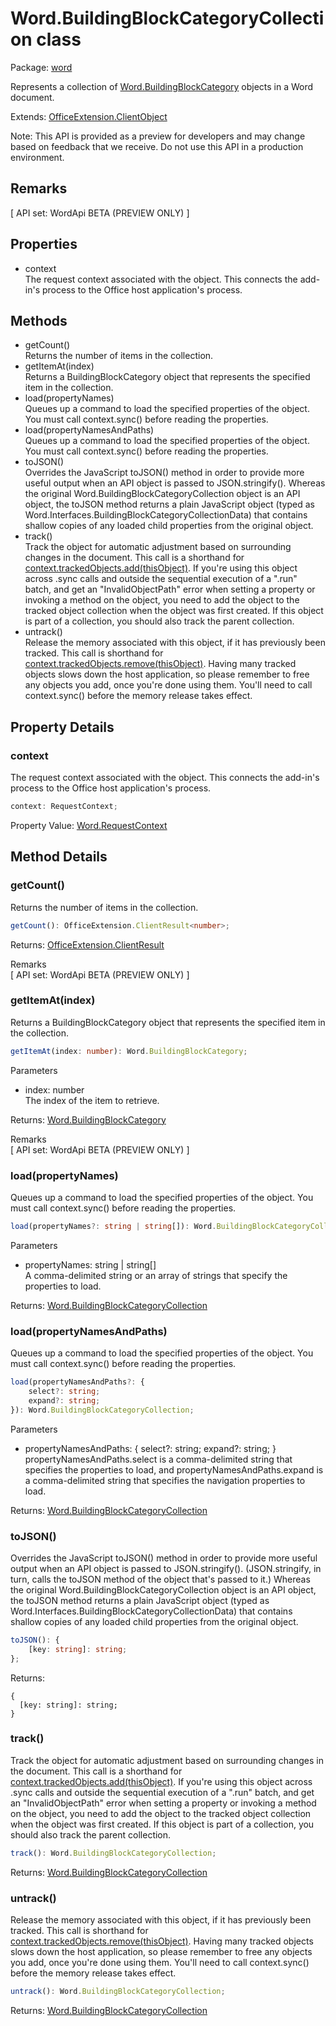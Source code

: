 # Word.BuildingBlockCategoryCollection class

Package: [word](https://learn.microsoft.com/en-us/javascript/api/word)

Represents a collection of [Word.BuildingBlockCategory](https://learn.microsoft.com/en-us/javascript/api/word/word.buildingblockcategory) objects in a Word document.

Extends: [OfficeExtension.ClientObject](https://learn.microsoft.com/en-us/javascript/api/office/officeextension.clientobject)

Note: This API is provided as a preview for developers and may change based on feedback that we receive. Do not use this API in a production environment.

## Remarks
[ API set: WordApi BETA (PREVIEW ONLY) ]

## Properties
- context  
  The request context associated with the object. This connects the add-in's process to the Office host application's process.

## Methods
- getCount()  
  Returns the number of items in the collection.
- getItemAt(index)  
  Returns a BuildingBlockCategory object that represents the specified item in the collection.
- load(propertyNames)  
  Queues up a command to load the specified properties of the object. You must call context.sync() before reading the properties.
- load(propertyNamesAndPaths)  
  Queues up a command to load the specified properties of the object. You must call context.sync() before reading the properties.
- toJSON()  
  Overrides the JavaScript toJSON() method in order to provide more useful output when an API object is passed to JSON.stringify(). Whereas the original Word.BuildingBlockCategoryCollection object is an API object, the toJSON method returns a plain JavaScript object (typed as Word.Interfaces.BuildingBlockCategoryCollectionData) that contains shallow copies of any loaded child properties from the original object.
- track()  
  Track the object for automatic adjustment based on surrounding changes in the document. This call is a shorthand for [context.trackedObjects.add(thisObject)](https://learn.microsoft.com/en-us/javascript/api/office/officeextension.clientrequestcontext#office-officeextension-clientrequestcontext-trackedobjects-member). If you're using this object across .sync calls and outside the sequential execution of a ".run" batch, and get an "InvalidObjectPath" error when setting a property or invoking a method on the object, you need to add the object to the tracked object collection when the object was first created. If this object is part of a collection, you should also track the parent collection.
- untrack()  
  Release the memory associated with this object, if it has previously been tracked. This call is shorthand for [context.trackedObjects.remove(thisObject)](https://learn.microsoft.com/en-us/javascript/api/office/officeextension.clientrequestcontext#office-officeextension-clientrequestcontext-trackedobjects-member). Having many tracked objects slows down the host application, so please remember to free any objects you add, once you're done using them. You'll need to call context.sync() before the memory release takes effect.

## Property Details

### context
The request context associated with the object. This connects the add-in's process to the Office host application's process.

```typescript
context: RequestContext;
```

Property Value: [Word.RequestContext](https://learn.microsoft.com/en-us/javascript/api/word/word.requestcontext)

## Method Details

### getCount()
Returns the number of items in the collection.

```typescript
getCount(): OfficeExtension.ClientResult<number>;
```

Returns: [OfficeExtension.ClientResult](https://learn.microsoft.com/en-us/javascript/api/office/officeextension.clientresult)<number>

Remarks  
[ API set: WordApi BETA (PREVIEW ONLY) ]

### getItemAt(index)
Returns a BuildingBlockCategory object that represents the specified item in the collection.

```typescript
getItemAt(index: number): Word.BuildingBlockCategory;
```

Parameters
- index: number  
  The index of the item to retrieve.

Returns: [Word.BuildingBlockCategory](https://learn.microsoft.com/en-us/javascript/api/word/word.buildingblockcategory)

Remarks  
[ API set: WordApi BETA (PREVIEW ONLY) ]

### load(propertyNames)
Queues up a command to load the specified properties of the object. You must call context.sync() before reading the properties.

```typescript
load(propertyNames?: string | string[]): Word.BuildingBlockCategoryCollection;
```

Parameters
- propertyNames: string | string[]  
  A comma-delimited string or an array of strings that specify the properties to load.

Returns: [Word.BuildingBlockCategoryCollection](https://learn.microsoft.com/en-us/javascript/api/word/word.buildingblockcategorycollection)

### load(propertyNamesAndPaths)
Queues up a command to load the specified properties of the object. You must call context.sync() before reading the properties.

```typescript
load(propertyNamesAndPaths?: {
    select?: string;
    expand?: string;
}): Word.BuildingBlockCategoryCollection;
```

Parameters
- propertyNamesAndPaths: { select?: string; expand?: string; }  
  propertyNamesAndPaths.select is a comma-delimited string that specifies the properties to load, and propertyNamesAndPaths.expand is a comma-delimited string that specifies the navigation properties to load.

Returns: [Word.BuildingBlockCategoryCollection](https://learn.microsoft.com/en-us/javascript/api/word/word.buildingblockcategorycollection)

### toJSON()
Overrides the JavaScript toJSON() method in order to provide more useful output when an API object is passed to JSON.stringify(). (JSON.stringify, in turn, calls the toJSON method of the object that's passed to it.) Whereas the original Word.BuildingBlockCategoryCollection object is an API object, the toJSON method returns a plain JavaScript object (typed as Word.Interfaces.BuildingBlockCategoryCollectionData) that contains shallow copies of any loaded child properties from the original object.

```typescript
toJSON(): {
    [key: string]: string;
};
```

Returns:
```
{
  [key: string]: string;
}
```

### track()
Track the object for automatic adjustment based on surrounding changes in the document. This call is a shorthand for [context.trackedObjects.add(thisObject)](https://learn.microsoft.com/en-us/javascript/api/office/officeextension.clientrequestcontext#office-officeextension-clientrequestcontext-trackedobjects-member). If you're using this object across .sync calls and outside the sequential execution of a ".run" batch, and get an "InvalidObjectPath" error when setting a property or invoking a method on the object, you need to add the object to the tracked object collection when the object was first created. If this object is part of a collection, you should also track the parent collection.

```typescript
track(): Word.BuildingBlockCategoryCollection;
```

Returns: [Word.BuildingBlockCategoryCollection](https://learn.microsoft.com/en-us/javascript/api/word/word.buildingblockcategorycollection)

### untrack()
Release the memory associated with this object, if it has previously been tracked. This call is shorthand for [context.trackedObjects.remove(thisObject)](https://learn.microsoft.com/en-us/javascript/api/office/officeextension.clientrequestcontext#office-officeextension-clientrequestcontext-trackedobjects-member). Having many tracked objects slows down the host application, so please remember to free any objects you add, once you're done using them. You'll need to call context.sync() before the memory release takes effect.

```typescript
untrack(): Word.BuildingBlockCategoryCollection;
```

Returns: [Word.BuildingBlockCategoryCollection](https://learn.microsoft.com/en-us/javascript/api/word/word.buildingblockcategorycollection)
